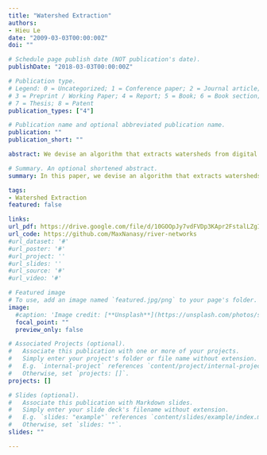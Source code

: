 ```yaml
---
title: "Watershed Extraction"
authors:
- Hieu Le
date: "2009-03-03T00:00:00Z"
doi: ""

# Schedule page publish date (NOT publication's date).
publishDate: "2018-03-03T00:00:00Z"

# Publication type.
# Legend: 0 = Uncategorized; 1 = Conference paper; 2 = Journal article;
# 3 = Preprint / Working Paper; 4 = Report; 5 = Book; 6 = Book section;
# 7 = Thesis; 8 = Patent
publication_types: ["4"]

# Publication name and optional abbreviated publication name.
publication: ""
publication_short: ""

abstract: We devise an algorithm that extracts watersheds from digital elevation models. Flow direction is limited to one of the eight neighbors and only to a lower elevation. The algorithm runs in three stages to improve performance and lower memory usage. First it finds the edges within the flow network. It then finds the connected components. Finally, it creates a bitmap, which represents each watershed region with a different color. Performance is linearly proportional to the number of elevation values within a SRTM grid. The final bitmap reveals that the algorithm deals well with mountainous terrains but creates erroneous watershed regions for flat surfaces, forests, and lakes.

# Summary. An optional shortened abstract.
summary: In this paper, we devise an algorithm that extracts watersheds from digital elevation models. It creates a bitmap, which represents each watershed region with a different color. The final bitmap reveals that the algorithm deals well with mountainous terrains but creates erroneous watershed regions for flat surfaces, forests, and lakes.

tags:
- Watershed Extraction
featured: false

links:
url_pdf: https://drive.google.com/file/d/10GOOpJy7vdFVDp3KApr2FstalLZgIfRn/view?usp=sharing
url_code: https://github.com/MaxNanasy/river-networks
#url_dataset: '#'
#url_poster: '#'
#url_project: ''
#url_slides: ''
#url_source: '#'
#url_video: '#'

# Featured image
# To use, add an image named `featured.jpg/png` to your page's folder. 
image:
  #caption: 'Image credit: [**Unsplash**](https://unsplash.com/photos/s9CC2SKySJM)'
  focal_point: ""
  preview_only: false

# Associated Projects (optional).
#   Associate this publication with one or more of your projects.
#   Simply enter your project's folder or file name without extension.
#   E.g. `internal-project` references `content/project/internal-project/index.md`.
#   Otherwise, set `projects: []`.
projects: []

# Slides (optional).
#   Associate this publication with Markdown slides.
#   Simply enter your slide deck's filename without extension.
#   E.g. `slides: "example"` references `content/slides/example/index.md`.
#   Otherwise, set `slides: ""`.
slides: ""

---
```


